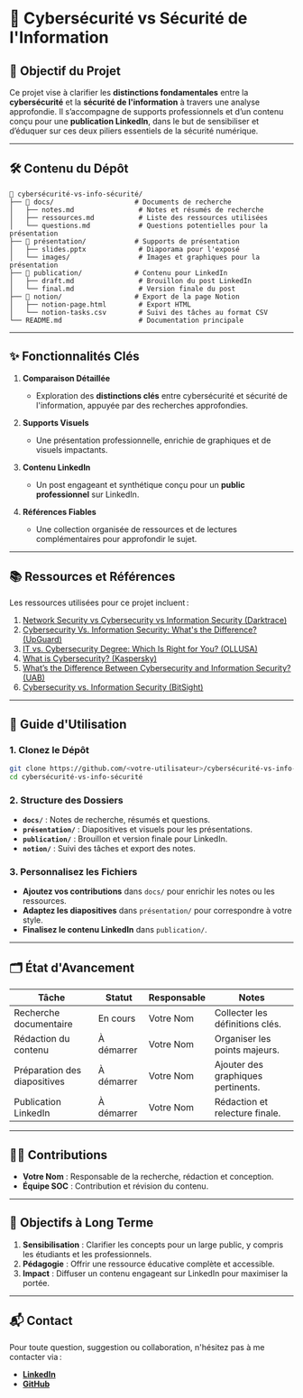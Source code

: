 # 🔐 **Cybersécurité vs Sécurité de l'Information**  


## 🎯 **Objectif du Projet**  

Ce projet vise à clarifier les **distinctions fondamentales** entre la **cybersécurité** et la **sécurité de l'information** à travers une analyse approfondie. Il s’accompagne de supports professionnels et d’un contenu conçu pour une **publication LinkedIn**, dans le but de sensibiliser et d’éduquer sur ces deux piliers essentiels de la sécurité numérique.  

---

## 🛠️ **Contenu du Dépôt**  

```plaintext
📂 cybersécurité-vs-info-sécurité/
├── 📁 docs/                    # Documents de recherche
│   ├── notes.md                # Notes et résumés de recherche
│   ├── ressources.md           # Liste des ressources utilisées
│   └── questions.md            # Questions potentielles pour la présentation
├── 📁 présentation/            # Supports de présentation
│   ├── slides.pptx             # Diaporama pour l'exposé
│   └── images/                 # Images et graphiques pour la présentation
├── 📁 publication/             # Contenu pour LinkedIn
│   ├── draft.md                # Brouillon du post LinkedIn
│   └── final.md                # Version finale du post
├── 📁 notion/                  # Export de la page Notion
│   ├── notion-page.html        # Export HTML
│   └── notion-tasks.csv        # Suivi des tâches au format CSV
└── README.md                   # Documentation principale
```

---

## ✨ **Fonctionnalités Clés**  

1. **Comparaison Détaillée**  
   - Exploration des **distinctions clés** entre cybersécurité et sécurité de l'information, appuyée par des recherches approfondies.  

2. **Supports Visuels**  
   - Une présentation professionnelle, enrichie de graphiques et de visuels impactants.  

3. **Contenu LinkedIn**  
   - Un post engageant et synthétique conçu pour un **public professionnel** sur LinkedIn.  

4. **Références Fiables**  
   - Une collection organisée de ressources et de lectures complémentaires pour approfondir le sujet.  

---

## 📚 **Ressources et Références**  

Les ressources utilisées pour ce projet incluent :  

1. [Network Security vs Cybersecurity vs Information Security (Darktrace)](https://darktrace.com/fr/cyber-ai-glossary/network-security-vs-cybersecurity-vs-information-security)  
2. [Cybersecurity Vs. Information Security: What's the Difference? (UpGuard)](https://www.upguard.com/blog/cyber-security-information-security)  
3. [IT vs. Cybersecurity Degree: Which Is Right for You? (OLLUSA)](https://www.ollusa.edu/blog/it-vs-cybersecurity-degree.html)  
4. [What is Cybersecurity? (Kaspersky)](https://www.kaspersky.com/resource-center/definitions/what-is-cyber-security)  
5. [What’s the Difference Between Cybersecurity and Information Security? (UAB)](https://businessdegrees.uab.edu/blog/whats-the-difference-between-cybersecurity-and-information-security/)  
6. [Cybersecurity vs. Information Security (BitSight)](https://www.bitsight.com/blog/cybersecurity-vs-information-security)  

---

## 🎨 **Guide d'Utilisation**  

### 1. Clonez le Dépôt  
```bash
git clone https://github.com/<votre-utilisateur>/cybersécurité-vs-info-sécurité.git
cd cybersécurité-vs-info-sécurité
```  

### 2. Structure des Dossiers  
- **`docs/`** : Notes de recherche, résumés et questions.  
- **`présentation/`** : Diapositives et visuels pour les présentations.  
- **`publication/`** : Brouillon et version finale pour LinkedIn.  
- **`notion/`** : Suivi des tâches et export des notes.  

### 3. Personnalisez les Fichiers  
- **Ajoutez vos contributions** dans `docs/` pour enrichir les notes ou les ressources.  
- **Adaptez les diapositives** dans `présentation/` pour correspondre à votre style.  
- **Finalisez le contenu LinkedIn** dans `publication/`.  

---

## 🗂️ **État d'Avancement**  

| **Tâche**                      | **Statut**      | **Responsable**      | **Notes**                     |  
|--------------------------------|-----------------|----------------------|-------------------------------|  
| Recherche documentaire         | En cours        | Votre Nom            | Collecter les définitions clés. |  
| Rédaction du contenu           | À démarrer      | Votre Nom            | Organiser les points majeurs.  |  
| Préparation des diapositives   | À démarrer      | Votre Nom            | Ajouter des graphiques pertinents. |  
| Publication LinkedIn           | À démarrer      | Votre Nom            | Rédaction et relecture finale. |  

---

## 👨‍💻 **Contributions**  

- **Votre Nom** : Responsable de la recherche, rédaction et conception.  
- **Équipe SOC** : Contribution et révision du contenu.  

---

## 🎯 **Objectifs à Long Terme**  

1. **Sensibilisation** : Clarifier les concepts pour un large public, y compris les étudiants et les professionnels.  
2. **Pédagogie** : Offrir une ressource éducative complète et accessible.  
3. **Impact** : Diffuser un contenu engageant sur LinkedIn pour maximiser la portée.  

---

## 📬 **Contact**  

Pour toute question, suggestion ou collaboration, n'hésitez pas à me contacter via :  

- **[LinkedIn](https://www.linkedin.com/in/votre-profil/)**  
- **[GitHub](https://github.com/votre-utilisateur)**  
